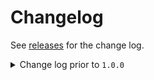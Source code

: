 # Changelog

See [releases](https://github.com/zhouzi/graphql-codegen-factories/releases) for the change log.

<details>
 <summary>Change log prior to <code>1.0.0</code></summary>

## 0.0.10 - 2021-04-08

### Added

- Add support for interfaces default value generation

## 0.0.9 - 2021-04-06

### Added

- Add support for unions default value generation

## 0.0.8 - 2021-01-20

### Fixed

- Fix default value generation for enums that contain an underscore in their name
</details>
